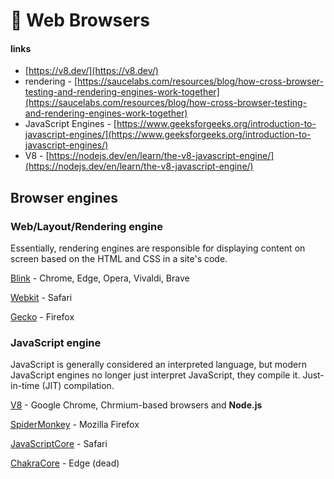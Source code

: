 # 🎠 Web Browsers

#### links

- [https://v8.dev/](https://v8.dev/)
- rendering - [https://saucelabs.com/resources/blog/how-cross-browser-testing-and-rendering-engines-work-together](https://saucelabs.com/resources/blog/how-cross-browser-testing-and-rendering-engines-work-together)
- JavaScript Engines - [https://www.geeksforgeeks.org/introduction-to-javascript-engines/](https://www.geeksforgeeks.org/introduction-to-javascript-engines/)
- V8 - [https://nodejs.dev/en/learn/the-v8-javascript-engine/](https://nodejs.dev/en/learn/the-v8-javascript-engine/)

## Browser engines

### Web/Layout/Rendering engine

Essentially, rendering engines are responsible for displaying content on screen based on the HTML and CSS in a site's code.

[Blink](https://www.chromium.org/blink/) - Chrome, Edge, Opera, Vivaldi, Brave

[Webkit](https://webkit.org/) - Safari

[Gecko](https://developer.mozilla.org/en-US/docs/Glossary/Gecko) - Firefox

### JavaScript engine

JavaScript is generally considered an interpreted language, but modern JavaScript engines no longer just interpret JavaScript, they compile it. Just-in-time (JIT) compilation.

[V8](https://v8.dev/) - Google Chrome, Chrmium-based browsers and **Node.js**

[SpiderMonkey](https://spidermonkey.dev) - Mozilla Firefox 

[JavaScriptCore](https://developer.apple.com/documentation/javascriptcore) - Safari

[ChakraCore](https://github.com/chakra-core/ChakraCore) - Edge (dead)
